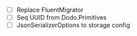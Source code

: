 
- [ ] Replace FluentMigrator
- [ ] Seq UUID from Dodo.Primitives
- [ ] JsonSerializerOptions to storage config
